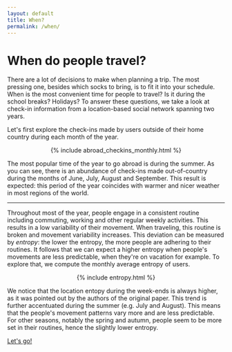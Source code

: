 ```yaml
---
layout: default
title: When?
permalink: /when/
---
```


# When do people travel?

There are a lot of decisions to make when planning a trip. The most pressing one, besides which socks to bring, is to fit it into your schedule. When is the most convenient time for people to travel? Is it during the school breaks? Holidays? To answer these questions, we take a look at check-in information from a location-based social network spanning two years. 

Let's first explore the check-ins made by users outside of their home country during each month of the year. 

<div style="display: flex; justify-content: center;">
    {% include abroad_checkins_monthly.html %}
</div>


The most popular time of the year to go abroad is during the summer. As you can see, there is an abundance of check-ins made out-of-country during the months of June, July, August and September. This result is expected: this period of the year coincides with warmer and nicer weather in most regions of the world.  
  
---

Throughout most of the year, people engage in a consistent routine including commuting, working and other regular weekly activities. This results in a low variability of their movement. When traveling, this routine is broken and movement variability increases. This deviation can be measured by *entropy*: the lower the entropy, the more people are adhering to their routines. It follows that we can expect a higher entropy when people's movements are less predictable, when they're on vacation for example. To explore that, we compute the monthly average entropy of users. 


<div style="display: flex; justify-content: center;">
    {% include entropy.html %}
</div>

We notice that the location entopy during the week-ends is always higher, as it was pointed out by the authors of the original paper. This trend is further accentuated during the summer (e.g. July and August). This means that the people's movement patterns vary more and are less predictable. For other seasons, notably the spring and autumn, people seem to be more set in their routines, hence the slightly lower entropy. 

[Let's go!](national.md)